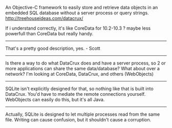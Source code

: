 An Objective-C framework to easily store and retrieve data objects in an embedded SQL database without a server process or query strings.
http://treehouseideas.com/datacrux/

If i understand correctly, it's like CoreData for 10.2-10.3 ? maybe less powerfull than CoreData but really handy.

----

That's a pretty good description, yes. - Scott

----

Is there a way to do what DataCrux does and have a server process, so 2 or more applications can share the same data/database?  What about over a network?  I'm looking at CoreData, DataCrux, and others (WebObjects)

----

SQLite isn't explicitly designed for that, so nothing like that is built into DataCrux. You'd have to mediate the remote connections yourself. WebObjects can easily do this, but it's all Java.

----

Actually, SQLite is designed to let multiple processes read from the same file.  Writing can cause confusion, but it shouldn't cause a corruption.
